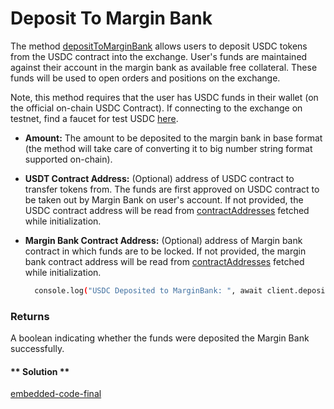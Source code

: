 Deposit To Margin Bank
===
The method [depositToMarginBank](https://github.com/fireflyprotocol/firefly-client/blob/0f01179033225cf1738619176627ea24977d208b/src/fireflyClient.ts#L244) allows users to deposit USDC tokens from the USDC contract into the exchange. User's funds are maintained against their account in the margin bank as available free collateral. These funds will be used to open orders and positions on the exchange.

Note, this method requires that the user has USDC funds in their wallet (on the official on-chain USDC Contract). If connecting to the exchange on testnet, find a faucet for test USDC [here](4/1.mint-test-usdc).

- **Amount:** The amount to be deposited to the margin bank in base format (the method will take care of converting it to big number string format supported on-chain).


- **USDT Contract Address:** (Optional) address of USDC contract to transfer tokens from. The funds are first approved on USDC contract to be taken out by Margin Bank on user's account. If not provided, the USDC contract address will be read from [contractAddresses](https://github.com/fireflyprotocol/firefly-client/blob/36aca76abd1c1829179674c8859f87eb15fa80f1/src/fireflyClient.ts#L93) fetched while initialization.

- **Margin Bank Contract Address:** (Optional) address of Margin bank contract in which funds are to be locked. If not provided, the margin bank contract address will be read from [contractAddresses](https://github.com/fireflyprotocol/firefly-client/blob/36aca76abd1c1829179674c8859f87eb15fa80f1/src/fireflyClient.ts#L93) fetched while initialization.


  ```bash
    console.log("USDC Deposited to MarginBank: ", await client.depositToMarginBank(10));
  ```

### Returns
A boolean indicating whether the funds were deposited the Margin Bank successfully.

<!-- tabs:start -->

#### ** Solution **

[embedded-code-final](./assets/1.8-sample-code.ts ':include :type=code embed-final')

<!-- tabs:end -->

